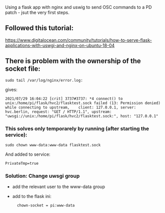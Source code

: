 Using a flask app with nginx and uswig to send OSC commands to a PD patch - jsut the very first steps.

## Followed this tutorial:

https://www.digitalocean.com/community/tutorials/how-to-serve-flask-applications-with-uswgi-and-nginx-on-ubuntu-18-04


## There is problem with the ownership of the socket file:

    sudo tail /var/log/nginx/error.log:
gives:

    2021/07/29 16:04:22 [crit] 3737#3737: *4 connect() to unix:/home/pi/flask/hvc2/flasktest.sock failed (13: Permission denied) while connecting to upstream,    client: 127.0.0.1, server: hvc.berlin, request: "GET / HTTP/1.1", upstream: "uwsgi://unix:/home/pi/flask/hvc2/flasktest.sock:", host: "127.0.0.1"

### This solves only temporarely by running (after starting the service):

    sudo chown www-data:www-data flasktest.sock

And added to service:

    PrivateTmp=true

### Solution: Change uwsgi group

- add the relevant user to the www-data group
- add to the flask ini:

        chown-socket = pi:www-data
